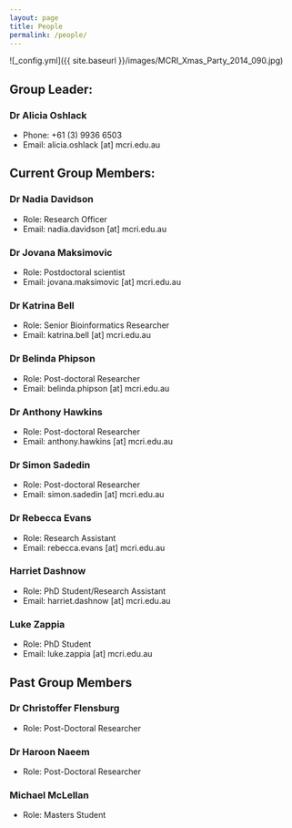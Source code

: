 ```yaml
---
layout: page
title: People
permalink: /people/
---
```


![_config.yml]({{ site.baseurl }}/images/MCRI_Xmas_Party_2014_090.jpg)

## Group Leader:

### Dr Alicia Oshlack

* Phone: +61 (3) 9936 6503
* Email: alicia.oshlack [at] mcri.edu.au

## Current Group Members:

### Dr Nadia Davidson
* Role: Research Officer
* Email: nadia.davidson [at] mcri.edu.au

### Dr Jovana Maksimovic
* Role: Postdoctoral scientist
* Email: jovana.maksimovic [at] mcri.edu.au

### Dr Katrina Bell
* Role: Senior Bioinformatics Researcher
* Email: katrina.bell [at] mcri.edu.au

### Dr Belinda Phipson
* Role: Post-doctoral Researcher
* Email: belinda.phipson [at] mcri.edu.au

### Dr Anthony Hawkins
 * Role: Post-doctoral Researcher
 * Email: anthony.hawkins [at] mcri.edu.au

### Dr Simon Sadedin  
* Role: Post-doctoral Researcher
* Email: simon.sadedin [at] mcri.edu.au

### Dr Rebecca Evans  
* Role: Research Assistant
* Email: rebecca.evans [at] mcri.edu.au

### Harriet Dashnow
* Role: PhD Student/Research Assistant
* Email: harriet.dashnow [at] mcri.edu.au

### Luke Zappia
* Role: PhD Student
* Email: luke.zappia [at] mcri.edu.au



## Past Group Members

### Dr Christoffer Flensburg  
* Role: Post-Doctoral Researcher

### Dr Haroon Naeem  
* Role: Post-Doctoral Researcher

### Michael McLellan  
* Role: Masters Student
